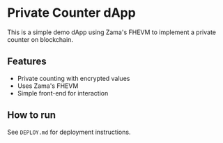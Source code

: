# Private Counter dApp
This is a simple demo dApp using Zama's FHEVM to implement a private counter on blockchain.
## Features
- Private counting with encrypted values
- Uses Zama's FHEVM
- Simple front-end for interaction

## How to run
See `DEPLOY.md` for deployment instructions.
